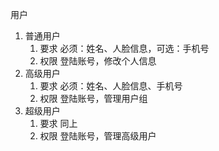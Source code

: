 用户
1. 普通用户
    1. 要求
        必须：姓名、人脸信息，可选：手机号
    2. 权限
        登陆账号，修改个人信息
2. 高级用户
    1. 要求
        必须：姓名、人脸信息、手机号
    2. 权限
        登陆账号，管理用户组
3. 超级用户
    1. 要求
        同上
    2. 权限
        登陆账号，管理高级用户